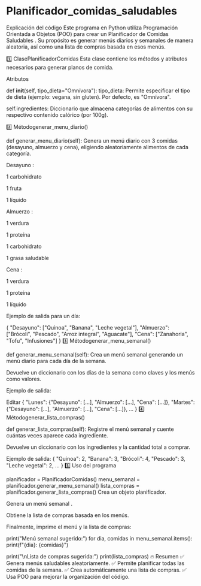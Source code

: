 # Planificador_comidas_saludables

Explicación del código
Este programa en Python utiliza Programación Orientada a Objetos (POO) para crear un Planificador de Comidas Saludables .
Su propósito es generar menús diarios y semanales de manera aleatoria, así como una lista de compras basada en esos menús.

1️⃣ ClasePlanificadorComidas
Esta clase contiene los métodos y atributos necesarios para generar planos de comida.

Atributos

def __init__(self, tipo_dieta="Omnívora"):
tipo_dieta: Permite especificar el tipo de dieta (ejemplo: vegana, sin gluten). Por defecto, es "Omnívora".

self.ingredientes: Diccionario que almacena categorías de alimentos con su respectivo contenido calórico (por 100g).

2️⃣ Métodogenerar_menu_diario()

def generar_menu_diario(self):
Genera un menú diario con 3 comidas (desayuno, almuerzo y cena), eligiendo aleatoriamente alimentos de cada categoría.

Desayuno :

1 carbohidrato

1 fruta

1 líquido

Almuerzo :

1 verdura

1 proteína

1 carbohidrato

1 grasa saludable

Cena :

1 verdura

1 proteína

1 líquido

Ejemplo de salida para un día:

{
    "Desayuno": ["Quinoa", "Banana", "Leche vegetal"],
    "Almuerzo": ["Brócoli", "Pescado", "Arroz integral", "Aguacate"],
    "Cena": ["Zanahoria", "Tofu", "Infusiones"]
}
3️⃣ Métodogenerar_menu_semanal()

def generar_menu_semanal(self):
Crea un menú semanal generando un menú diario para cada día de la semana.

Devuelve un diccionario con los días de la semana como claves y los menús como valores.

Ejemplo de salida:

Editar
{
    "Lunes": {"Desayuno": [...], "Almuerzo": [...], "Cena": [...]},
    "Martes": {"Desayuno": [...], "Almuerzo": [...], "Cena": [...]},
    ...
}
4️⃣ Métodogenerar_lista_compras()

def generar_lista_compras(self):
Registre el menú semanal y cuente cuántas veces aparece cada ingrediente.

Devuelve un diccionario con los ingredientes y la cantidad total a comprar.

Ejemplo de salida:
{
    "Quinoa": 2,
    "Banana": 3,
    "Brócoli": 4,
    "Pescado": 3,
    "Leche vegetal": 2,
    ...
}
5️⃣ Uso del programa

planificador = PlanificadorComidas()
menu_semanal = planificador.generar_menu_semanal()
lista_compras = planificador.generar_lista_compras()
Crea un objeto planificador.

Genera un menú semanal .

Obtiene la lista de compras basada en los menús.

Finalmente, imprime el menú y la lista de compras:

print("Menú semanal sugerido:")
for dia, comidas in menu_semanal.items():
    print(f"{dia}: {comidas}")

print("\nLista de compras sugerida:")
print(lista_compras)
🔥 Resumen
✅ Genera menús saludables aleatoriamente.
✅ Permite planificar todas las comidas de la semana.
✅ Crea automáticamente una lista de compras.
✅ Usa POO para mejorar la organización del código.
